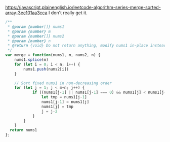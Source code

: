 https://javascript.plainenglish.io/leetcode-algorithm-series-merge-sorted-array-3ec101aa3cca
I don't really get it.

```javascript
/**
 * @param {number[]} nums1
 * @param {number} m
 * @param {number[]} nums2
 * @param {number} n
 * @return {void} Do not return anything, modify nums1 in-place instead.
 */
var merge = function(nums1, m, nums2, n) {
    nums1.splice(m)
    for (let i = 0; i < n; i++) {
        nums1.push(nums2[i])
    }

    // Sort fixed nums1 in non-decreasing order
    for (let j = 1; j < m+n; j++) {
            if ((nums1[j-1] || nums1[j-1] === 0) && nums1[j] < nums1[j-1]) {
                let tmp = nums1[j-1]
                nums1[j-1] = nums1[j]
                nums1[j] = tmp
                j = j-2
            }
        }
    }
  return nums1
};
```
